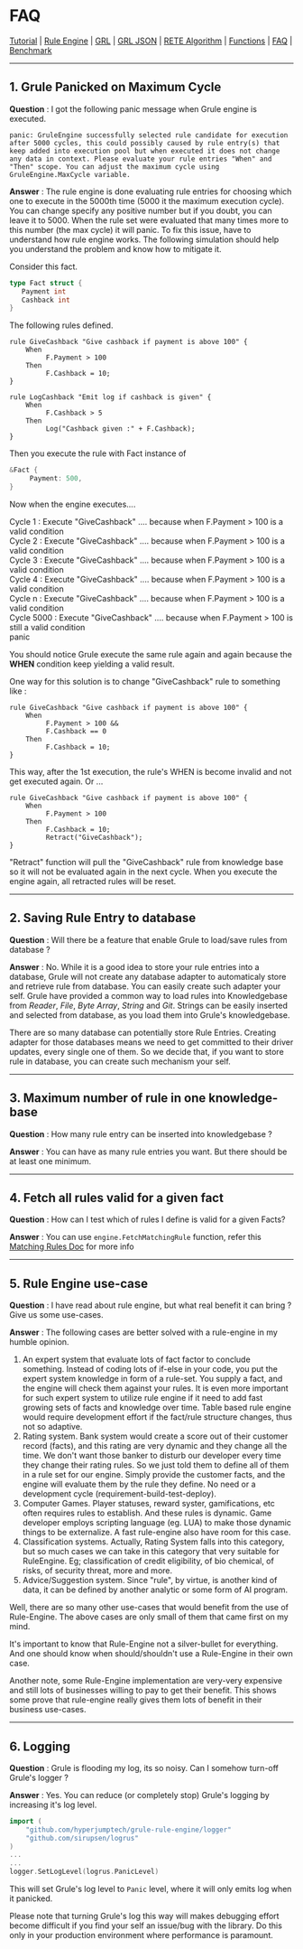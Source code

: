 # FAQ

[Tutorial](Tutorial_en.md) | [Rule Engine](RuleEngine_en.md) | [GRL](GRL_en.md) | [GRL JSON](GRL_JSON_en.md) | [RETE Algorithm](RETE_en.md) | [Functions](Function_en.md) | [FAQ](FAQ_en.md) | [Benchmark](Benchmarking_en.md)

---

## 1. Grule Panicked on Maximum Cycle

**Question** : I got the following panic message when Grule engine is executed.

```Shell
panic: GruleEngine successfully selected rule candidate for execution after 5000 cycles, this could possibly caused by rule entry(s) that keep added into execution pool but when executed it does not change any data in context. Please evaluate your rule entries "When" and "Then" scope. You can adjust the maximum cycle using GruleEngine.MaxCycle variable.
```

**Answer** : The rule engine is done evaluating rule entries for choosing which one to execute in the 5000th time (5000 it the maximum execution cycle). You can change specify any positive number but if you doubt, you can leave it to 5000. When the rule set were evaluated that many times more to this number (the max cycle) it will panic. To fix this issue, have to understand how rule engine works. The following simulation should help you understand the problem and know how to mitigate it.

Consider this fact.

```go
type Fact struct {
   Payment int
   Cashback int
}
```

The following rules defined.

```Shell
rule GiveCashback "Give cashback if payment is above 100" {
    When 
         F.Payment > 100
    Then
         F.Cashback = 10;
}

rule LogCashback "Emit log if cashback is given" {
    When 
         F.Cashback > 5
    Then
         Log("Cashback given :" + F.Cashback);
}
```

Then you execute the rule with Fact instance of

```go
&Fact {
     Payment: 500,
}
```

Now when the engine executes....

Cycle 1 : Execute "GiveCashback" .... because when F.Payment > 100 is a valid condition<br>
Cycle 2 : Execute "GiveCashback" .... because when F.Payment > 100 is a valid condition<br>
Cycle 3 : Execute "GiveCashback" .... because when F.Payment > 100 is a valid condition<br>
Cycle 4 : Execute "GiveCashback" .... because when F.Payment > 100 is a valid condition<br>
Cycle n : Execute "GiveCashback" .... because when F.Payment > 100 is a valid condition<br>
Cycle 5000 : Execute "GiveCashback" .... because when F.Payment > 100 is still a valid condition<br>
panic

You should notice Grule execute the same rule again and again because the **WHEN** condition keep yielding a valid result.

One way for this solution is to change "GiveCashback" rule to something like :

```Shell
rule GiveCashback "Give cashback if payment is above 100" {
    When 
         F.Payment > 100 &&
         F.Cashback == 0
    Then
         F.Cashback = 10;
}
```

This way, after the 1st execution, the rule's WHEN is become invalid and not get executed again.
Or ...

```Shell
rule GiveCashback "Give cashback if payment is above 100" {
    When 
         F.Payment > 100
    Then
         F.Cashback = 10;
         Retract("GiveCashback");
}
```

"Retract" function will pull the "GiveCashback" rule from knowledge base so it will not be evaluated again
in the next cycle. When you execute the engine again, all retracted rules will be reset.

---

## 2. Saving Rule Entry to database

**Question** : Will there be a feature that enable Grule to load/save rules from database ?

**Answer** : No. While it is a good idea to store your rule entries into a database, Grule will not create any database adapter to automaticaly store and retrieve rule from database.
You can easily create such adapter your self. Grule have provided a common way to load rules into Knowledgebase from *Reader*, *File*, *Byte Array*, *String* and *Git*. Strings can be easily inserted and selected from database, as you load them into Grule's knowledgebase. 

There are so many database can potentially store Rule Entries. Creating adapter for those databases means we need to get committed to their driver updates, every single one of them. So we decide that, if you want to store rule in database, you can create such mechanism your self.

---

## 3. Maximum number of rule in one knowledge-base

**Question** : How many rule entry can be inserted into knowledgebase ?

**Answer** : You can have as many rule entries you want. But there should be at least one minimum.

---

## 4. Fetch all rules valid for a given fact

**Question** : How can I test which of rules I define is valid for a given Facts?

**Answer** : You can use `engine.FetchMatchingRule` function, refer this [Matching Rules Doc](MatchingRules_en.md) for more info

---

## 5. Rule Engine use-case

**Question** : I have read about rule engine, but what real benefit it can bring ? Give us some use-cases.

**Answer** : The following cases are better solved with a rule-engine in my humble opinion.

1. An expert system that evaluate lots of fact factor to conclude something. Instead of coding lots of if-else in your code, you put the expert system knowledge in form of a rule-set. You supply a fact, and the engine will check them against your rules. It is even more important for such expert system to utilize rule engine if it need to add fast growing sets of facts and knowledge over time. Table based rule engine would require development effort if the fact/rule structure changes, thus not so adaptive.
2. Rating system. Bank system would create a score out of their customer record (facts), and this rating are very dynamic and they change all the time. We don't want those banker to disturb our developer every time they change their rating rules. So we just told them to define all of them in a rule set for our engine. Simply provide the customer facts, and the engine will evaluate them by the rule they define. No need or a development cycle (requirement-build-test-deploy).
3. Computer Games. Player statuses, reward syster, gamifications, etc often requires rules to establish. And these rules is dynamic. Game developer employs scripting language (eg. LUA) to make those dynamic things to be externalize. A fast rule-engine also have room for this case. 
4. Classification systems. Actually, Rating System falls into this category, but so much cases we can take in this category that very suitable for RuleEngine. Eg; classification of credit eligibility, of bio chemical, of risks, of security threat, more and more.
5. Advice/Suggestion system. Since "rule", by virtue, is another kind of data, it can be defined by another analytic or some form of AI program. 

Well, there are so many other use-cases that would benefit from the use of Rule-Engine. The above cases are only small of them that came first on my mind. 

It's important to know that Rule-Engine not a silver-bullet for everything. And one should know when should/shouldn't use a Rule-Engine in their own case.

Another note, some Rule-Engine implementation are very-very expensive and still lots of businesses willing to pay to get their benefit. This shows some prove
that rule-engine really gives them lots of benefit in their business use-cases.

---

## 6. Logging

**Question** : Grule is flooding my log, its so noisy. Can I somehow turn-off Grule's logger ?

**Answer** : Yes. You can reduce (or completely stop) Grule's logging by increasing it's log level.

```go
import (
    "github.com/hyperjumptech/grule-rule-engine/logger"
    "github.com/sirupsen/logrus"
)
...
...
logger.SetLogLevel(logrus.PanicLevel)
```

This will set Grule's log level to `Panic` level, where it will only emits log when it panicked.

Please note that turning Grule's log this way will makes debugging effort become difficult if you find your self
an issue/bug with the library. Do this only in your production environment where performance is paramount.
